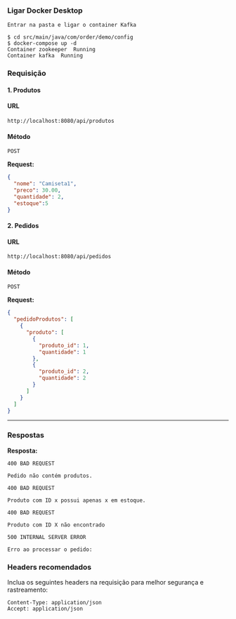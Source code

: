 ### Ligar Docker Desktop

`Entrar na pasta e ligar o container Kafka`

```shell
$ cd src/main/java/com/order/demo/config 
$ docker-compose up -d
Container zookeeper  Running
Container kafka  Running
```



### **Requisição**


#### **1. Produtos**

#### **URL**  
`http://localhost:8080/api/produtos`

#### **Método**  
`POST`


**Request:**  
```json
{
  "nome": "Camiseta1",
  "preco": 30.00,
  "quantidade": 2,
  "estoque":5 
}

```

#### **2. Pedidos**

#### **URL**  
`http://localhost:8080/api/pedidos`

#### **Método**  
`POST`


**Request:**  
```json
{
  "pedidoProdutos": [
    {
      "produto": [
        {
          "produto_id": 1,
          "quantidade": 1
        },
        {
          "produto_id": 2,
          "quantidade": 2
        }
      ]
    }
  ]
}


```


---

### **Respostas**

**Resposta:**  
```plaintext
400 BAD REQUEST

Pedido não contém produtos.
```

```plaintext
400 BAD REQUEST

Produto com ID x possui apenas x em estoque.
```

```plaintext
400 BAD REQUEST

Produto com ID X não encontrado
```


```plaintext
500 INTERNAL SERVER ERROR

Erro ao processar o pedido:
```


### **Headers recomendados**
Inclua os seguintes headers na requisição para melhor segurança e rastreamento:
```plaintext
Content-Type: application/json
Accept: application/json
```